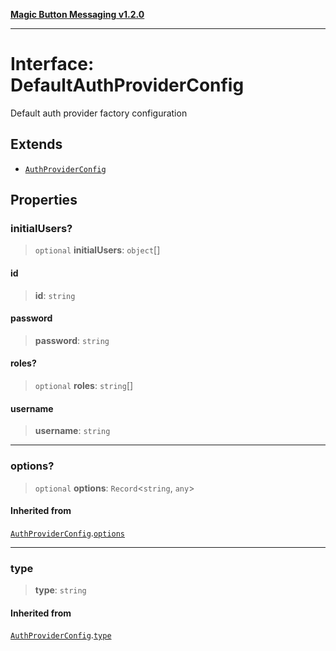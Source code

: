 [**Magic Button Messaging v1.2.0**](../README.md)

***

# Interface: DefaultAuthProviderConfig

Default auth provider factory configuration

## Extends

- [`AuthProviderConfig`](AuthProviderConfig.md)

## Properties

### initialUsers?

> `optional` **initialUsers**: `object`[]

#### id

> **id**: `string`

#### password

> **password**: `string`

#### roles?

> `optional` **roles**: `string`[]

#### username

> **username**: `string`

***

### options?

> `optional` **options**: `Record`\<`string`, `any`\>

#### Inherited from

[`AuthProviderConfig`](AuthProviderConfig.md).[`options`](AuthProviderConfig.md#options)

***

### type

> **type**: `string`

#### Inherited from

[`AuthProviderConfig`](AuthProviderConfig.md).[`type`](AuthProviderConfig.md#type)
